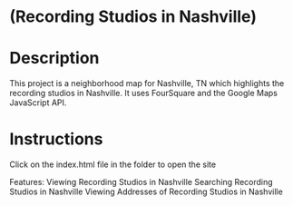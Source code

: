 (Recording Studios in Nashville)
============================


Description
============================
This project is a neighborhood map for Nashville, TN which highlights the recording studios in Nashville. It uses FourSquare and the Google Maps JavaScript API.

Instructions
============================
Click on the index.html file in the folder to open the site


Features:
Viewing Recording Studios in Nashville
Searching Recording Studios in Nashville
Viewing Addresses of Recording Studios in Nashville
